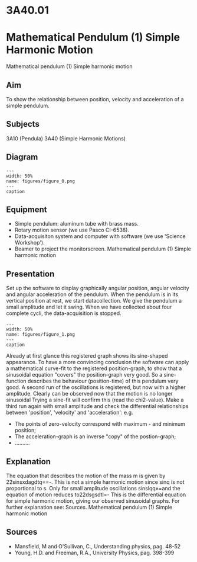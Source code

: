 # 3A40.01 
  # Mathematical Pendulum (1) Simple Harmonic Motion 
 Mathematical pendulum (1) Simple harmonic motion    
  
## Aim   
 To show the relationship between position, velocity and acceleration of a simple pendulum.    
  
## Subjects   
 3A10 (Pendula) 3A40 (Simple Harmonic Motions)   
  
## Diagram   
   
```{figure} figures/figure_0.png  
---  
width: 50%  
name: figures/figure_0.png  
---  
caption  
``` 
      
  
## Equipment   
 
 *  Simple pendulum: aluminum tube with brass mass. 
 *  Rotary motion sensor (we use Pasco CI-6538). 
 *  Data-acquisiton system and computer with software (we use 'Science Workshop'). 
 *  Beamer to project the monitorscreen. Mathematical pendulum (1) Simple harmonic motion
    
  
## Presentation   
 Set up the software to display graphically angular position, angular velocity and angular acceleration of the pendulum. When the pendulum is in its vertical position at rest, we start datacollection. We give the pendulum a small amplitude and let it swing. When we have collected about four complete cycli, the data-acquisition is stopped.    
```{figure} figures/figure_1.png  
---  
width: 50%  
name: figures/figure_1.png  
---  
caption  
``` 
 Already at first glance this registered graph shows its sine-shaped appearance. To have a more convincing conclusion the software can apply a mathematical curve-fit to the registered position-graph, to show that a sinusoidal equation "covers" the position-graph very good. So a sine-function describes the behaviour (position-time) of this pendulum very good. A second run of the oscillations is registered, but now with a higher amplitude. Clearly can be observed now that the motion is no longer sinusoidal Trying a sine-fit will confirm this (read the chi2-value). Make a third run again with small amplitude and check the differential relationships between 'position', 'velocity' and 'acceleration': e.g. 
 *  The points of zero-velocity correspond with maximum - and minimum position; 
 *  The acceleration-graph is an inverse "copy" of the postion-graph; 
 *  ……….
   
  
## Explanation   
 The equation that describes the motion of the mass m is given by 22sinsxdagdtq==-. This is not a simple harmonic motion since sinq is not proportional to s. Only for small amplitude oscillations sinslqq»=and the equation of motion reduces to22dsgsdtl=- This is the differential equation for simple harmonic motion, giving our observed sinusoidal graphs. For further explanation see: Sources.  Mathematical pendulum (1) Simple harmonic motion      
  
## Sources   
 
 *  Mansfield, M and O'Sullivan, C., Understanding physics, pag. 48-52 
 *  Young, H.D. and Freeman, R.A., University Physics, pag. 398-399
  
